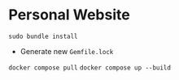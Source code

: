 # Personal Website

`sudo bundle install`
- Generate new `Gemfile.lock`


`docker compose pull`
`docker compose up --build`


